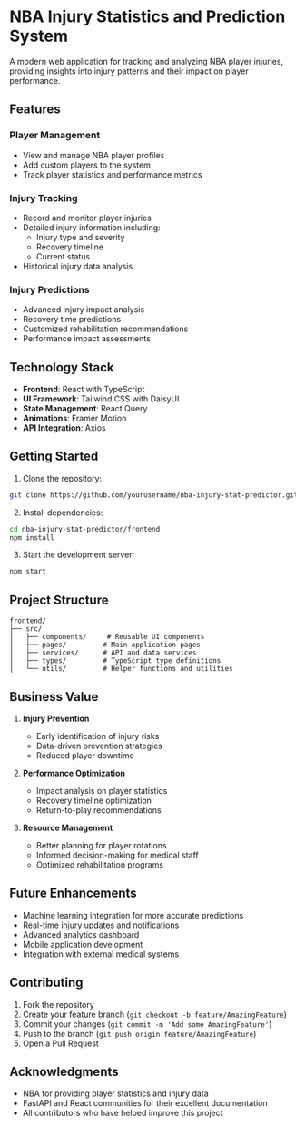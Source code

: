 # NBA Injury Statistics and Prediction System

A modern web application for tracking and analyzing NBA player injuries, providing insights into injury patterns and their impact on player performance.

## Features

### Player Management
- View and manage NBA player profiles
- Add custom players to the system
- Track player statistics and performance metrics

### Injury Tracking
- Record and monitor player injuries
- Detailed injury information including:
  - Injury type and severity
  - Recovery timeline
  - Current status
- Historical injury data analysis

### Injury Predictions
- Advanced injury impact analysis
- Recovery time predictions
- Customized rehabilitation recommendations
- Performance impact assessments

## Technology Stack

- **Frontend**: React with TypeScript
- **UI Framework**: Tailwind CSS with DaisyUI
- **State Management**: React Query
- **Animations**: Framer Motion
- **API Integration**: Axios

## Getting Started

1. Clone the repository:
```bash
git clone https://github.com/yourusername/nba-injury-stat-predictor.git
```

2. Install dependencies:
```bash
cd nba-injury-stat-predictor/frontend
npm install
```

3. Start the development server:
```bash
npm start
```

## Project Structure

```
frontend/
├── src/
│   ├── components/     # Reusable UI components
│   ├── pages/         # Main application pages
│   ├── services/      # API and data services
│   ├── types/         # TypeScript type definitions
│   └── utils/         # Helper functions and utilities
```

## Business Value

1. **Injury Prevention**
   - Early identification of injury risks
   - Data-driven prevention strategies
   - Reduced player downtime

2. **Performance Optimization**
   - Impact analysis on player statistics
   - Recovery timeline optimization
   - Return-to-play recommendations

3. **Resource Management**
   - Better planning for player rotations
   - Informed decision-making for medical staff
   - Optimized rehabilitation programs

## Future Enhancements

- Machine learning integration for more accurate predictions
- Real-time injury updates and notifications
- Advanced analytics dashboard
- Mobile application development
- Integration with external medical systems

## Contributing

1. Fork the repository
2. Create your feature branch (`git checkout -b feature/AmazingFeature`)
3. Commit your changes (`git commit -m 'Add some AmazingFeature'`)
4. Push to the branch (`git push origin feature/AmazingFeature`)
5. Open a Pull Request

## Acknowledgments

- NBA for providing player statistics and injury data
- FastAPI and React communities for their excellent documentation
- All contributors who have helped improve this project
